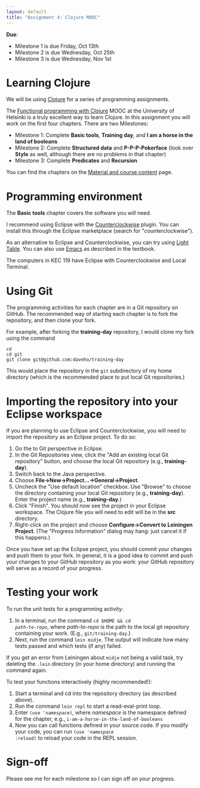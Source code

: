 ```yaml
---
layout: default
title: "Assignment 4: Clojure MOOC"
---
```


**Due**:

* Milestone 1 is due Friday, Oct 13th
* Milestone 2 is due Wednesday, Oct 25th
* Milestone 3 is due Wednesday, Nov 1st

# Learning Clojure

We will be using [Clojure](http://clojure.org/) for a series of programming assignments.

The [Functional programming with Clojure](http://mooc.fi/courses/2014/clojure/index.html) MOOC at the University of Helsinki is a truly excellent way to learn Clojure.  In this assignment you will work on the first four chapters.  There are two Milestones:

* Milestone 1: Complete **Basic tools**, **Training day**, and **I am a horse in the land of booleans**
* Milestone 2: Complete **Structured data** and **P-P-P-Pokerface** (look over **Style** as well, although there are no problems in that chapter)
* Milestone 3: Complete **Predicates** and **Recursion**

You can find the chapters on the [Material and course content](http://iloveponies.github.io/120-hour-epic-sax-marathon/index.html) page.

# Programming environment

The **Basic tools** chapter covers the software you will need.

I recommend using Eclipse with the [Counterclockwise](https://github.com/ccw-ide/ccw/wiki/GoogleCodeHome) plugin.  You can install this through the Eclipse marketplace (search for "counterclockwise").

As an alternative to Eclipse and Counterclockwise, you can try using [Light Table](http://www.lighttable.com/).  You can also use [Emacs](https://www.gnu.org/software/emacs/) as described in the textbook.

The computers in KEC 119 have Eclipse with Counterclockwise and Local Terminal.

# Using Git

The programming activities for each chapter are in a Git repository on GitHub.  The recommended way of starting each chapter is to fork the repository, and then clone your fork.

For example, after forking the **training-day** repository, I would clone my fork using the command

    cd
    cd git
    git clone git@github.com:daveho/training-day

This would place the repository in the `git` subdirectory of my home directory (which is the recommended place to put local Git repositories.)

# Importing the repository into your Eclipse workspace

If you are planning to use Eclipse and Counterclockwise, you will need to import the repository as an Eclipse project.  To do so:

1. Go the to Git perspective in Eclipse.
2. In the Git Repositories view, click the "Add an existing local Git repository" button, and choose the local Git repository (e.g., **training-day**).
3. Switch back to the Java perspective.
4. Choose **File&rarr;New&rarr;Project...&rarr;General&rarr;Project**.
5. Uncheck the "Use default location" checkbox.  Use "Browse" to choose the directory containing your local Git repository (e.g., **training-day**).  Enter the project name (e.g., **training-day**.)
6. Click "Finish".  You should now see the project in your Eclipse workspace.  The Clojure file you will need to edit will be in the **src** directory.
7. Right-click on the project and choose **Configure&rarr;Convert to Leiningen Project**.  (The "Progress Information" dialog may hang: just cancel it if this happens.)

Once you have set up the Eclipse project, you should commit your changes and push them to your fork.  In general, it is a good idea to commit and push your changes to your GitHub repository as you work: your GitHub repository will serve as a record of your progress.

# Testing your work

To run the unit tests for a programming activity:

1. In a terminal, run the command <code>cd $HOME && cd <i>path-to-repo</i></code>, where <i>path-to-repo</i> is the path to the local git repository containing your work.  (E.g., `git/training-day`.)
2. Next, run the command <code>lein midje</code>.  The output will indicate how many tests passed and which tests (if any) failed.

If you get an error from Leiningen about `midje` not being a valid task, try deleting the `.lein` directory (in your home directory) and running the command again.

To test your functions interactively (highly recommended!):

1. Start a terminal and cd into the repository directory (as described above).
2. Run the command `lein repl` to start a read-eval-print loop.
3. Enter <code>(use '<i>namespace</i>)</code>, where *namespace* is the namespace defined for the chapter, e.g., `i-am-a-horse-in-the-land-of-booleans`
4. Now you can call functions defined in your source code.  If you modify your code, you can run <code>(use '<i>namespace</i> :reload)</code> to reload your code in the REPL session.

# Sign-off

Please see me for each milestone so I can sign off on your progress.
